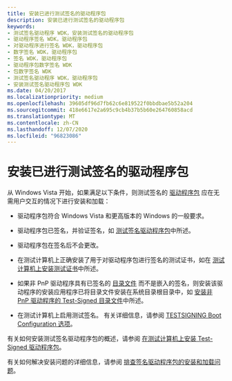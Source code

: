 ```yaml
---
title: 安装已进行测试签名的驱动程序包
description: 安装已进行测试签名的驱动程序包
keywords:
- 测试签名驱动程序 WDK，安装测试签名的驱动程序包
- 驱动程序签名 WDK，驱动程序包
- 对驱动程序进行签名 WDK，驱动程序包
- 数字签名 WDK，驱动程序包
- 签名 WDK，驱动程序包
- 驱动程序包数字签名 WDK
- 包数字签名 WDK
- 测试签名驱动程序 WDK，驱动程序包
- 安装测试签名驱动程序包 WDK
ms.date: 04/20/2017
ms.localizationpriority: medium
ms.openlocfilehash: 39605df96d7fb62c6e819522f0bbdbae5b52a204
ms.sourcegitcommit: 418e6617e2a695c9cb4b37b5b60e264760858acd
ms.translationtype: MT
ms.contentlocale: zh-CN
ms.lasthandoff: 12/07/2020
ms.locfileid: "96823086"
---
```

# <a name="installing-test-signed-driver-packages"></a>安装已进行测试签名的驱动程序包


从 Windows Vista 开始，如果满足以下条件，则测试签名的 [驱动程序包](driver-packages.md) 应在无需用户交互的情况下进行安装和加载：

-   驱动程序包符合 Windows Vista 和更高版本的 Windows 的一般要求。

-   驱动程序包已签名，并验证签名，如 [测试签名驱动程序包](test-signing-driver-packages.md)中所述。

-   驱动程序包在签名后不会更改。

-   在测试计算机上正确安装了用于对驱动程序包进行签名的测试证书，如在 [测试计算机上安装测试证书](installing-a-test-certificate-on-a-test-computer.md)中所述。

-   如果非 PnP 驱动程序具有已签名的 [目录文件](catalog-files.md) 而不是嵌入的签名，则安装该驱动程序的安装应用程序已将目录文件安装在系统目录根目录中，如 [安装非 PnP 驱动程序的 Test-Signed 目录文件](installing-a-test-signed-catalog-file-for-a-non-pnp-driver.md)中所述。

-   在测试计算机上启用测试签名。 有关详细信息，请参阅 [TESTSIGNING Boot Configuration 选项](the-testsigning-boot-configuration-option.md)。

有关如何安装测试签名驱动程序包的概述，请参阅 [在测试计算机上安装 Test-Signed 驱动程序包](installing-a-test-signed-driver-package-on-the-test-computer.md)。

有关如何解决安装问题的详细信息，请参阅 [排查签名驱动程序包的安装和加载问题](./detecting-driver-load-errors.md)。

 

